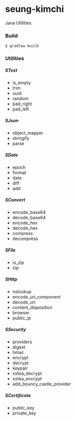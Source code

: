 # seung-kimchi
Java Utilities

### Build

```
$ gradlew build
```

### Utilities

##### SText

- is_empty
- trim
- uuid
- random
- pad_right
- pad_left

##### SJson

- object_mapper
- stringify
- parse

##### SDate

- epoch
- format
- date
- diff
- add

##### SConvert

- encode_base64
- decode_base64
- encode_hex
- decode_hex
- compress
- decompress

##### SFile

- is_zip
- zip

##### SHttp

- nslookup
- encode_uri_component
- decode_uri
- content_disposition
- browser
- public_ip

##### SSecurity

- providers
- digest
- hmac
- encrypt
- decrypt
- keypair
- xxtea_decrypt
- xxtea_encrypt
- add_bouncy_castle_provider

##### SCertificate

- public_key
- private_key
